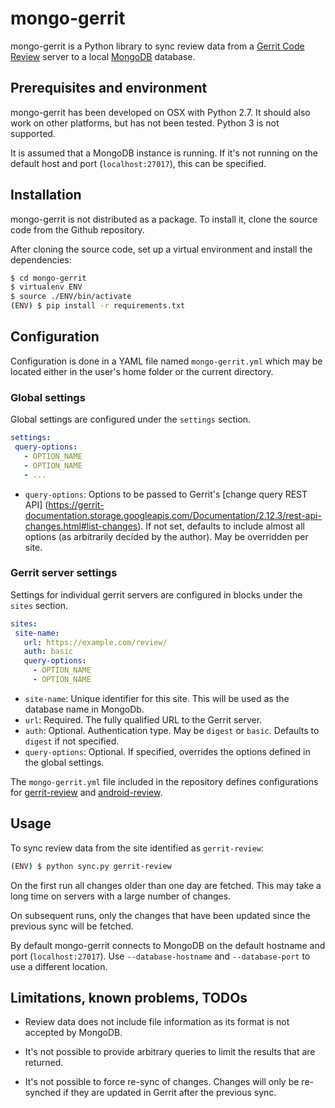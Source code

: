 # mongo-gerrit

mongo-gerrit is a Python library to sync review data from a
[Gerrit Code Review](https://www.gerritcodereview.com/) server to a local
[MongoDB](https://www.mongodb.com/) database.

## Prerequisites and environment

mongo-gerrit has been developed on OSX with Python 2.7. It should also work
on other platforms, but has not been tested. Python 3 is not supported.

It is assumed that a MongoDB instance is running. If it's not running on the
default host and port (`localhost:27017`), this can be specified.

## Installation

mongo-gerrit is not distributed as a package. To install it, clone the source
code from the Github repository.

After cloning the source code, set up a virtual environment and install the
dependencies:

```bash
$ cd mongo-gerrit
$ virtualenv ENV
$ source ./ENV/bin/activate
(ENV) $ pip install -r requirements.txt
```

## Configuration

Configuration is done in a YAML file named `mongo-gerrit.yml` which may be
located either in the user's home folder or the current directory.

### Global settings

Global settings are configured under the `settings` section.

```yaml
settings:
 query-options:
   - OPTION_NAME
   - OPTION_NAME
   - ...
```

- `query-options`: Options to be passed to Gerrit's [change query REST API]
(https://gerrit-documentation.storage.googleapis.com/Documentation/2.12.3/rest-api-changes.html#list-changes).
If not set, defaults to include almost all options (as arbitrarily decided by
the author). May be overridden per site.

### Gerrit server settings

Settings for individual gerrit servers are configured in blocks under the
`sites` section.

```yaml
sites:
 site-name:
   url: https://example.com/review/
   auth: basic
   query-options:
     - OPTION_NAME
     - OPTION_NAME
```

- `site-name`: Unique identifier for this site. This will be used as the
database name in MongoDb.
- `url`: Required. The fully qualified URL to the Gerrit server.
- `auth`: Optional. Authentication type. May be `digest` or `basic`. Defaults to
`digest` if not specified.
- `query-options`: Optional. If specified, overrides the options defined in
the global settings.

The `mongo-gerrit.yml` file included in the repository defines configurations
for [gerrit-review](https://gerrit-review.googlesource.com) and
[android-review](https://android-review.googlesource.com).

## Usage

To sync review data from the site identified as `gerrit-review`:

```bash
(ENV) $ python sync.py gerrit-review
```

On the first run all changes older than one day are fetched. This may take a
long time on servers with a large number of changes.

On subsequent runs, only the changes that have been updated since the previous
sync will be fetched.

By default mongo-gerrit connects to MongoDB on the default hostname and
port (`localhost:27017`). Use `--database-hostname` and `--database-port` to
use a different location.

## Limitations, known problems, TODOs

- Review data does not include file information as its format is not
accepted by MongoDB.

- It's not possible to provide arbitrary queries to limit the results that
are returned.

- It's not possible to force re-sync of changes. Changes will only be
re-synched if they are updated in Gerrit after the previous sync.

